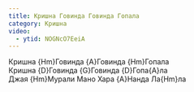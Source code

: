 ```yaml
---
title: Кришна Говинда Говинда Гопала
category: Кришна
video:
  - ytid: NOGNcO7EeiA
---
```

Кришна {Hm}Говинда {A}Говинда {Hm}Гопала  
Кришна {D}Говинда {G}Говинда {D}Гопа{A}ла  
Джая {Hm}Мурали Мано Хара {A}Нанда Ла{Hm}ла
